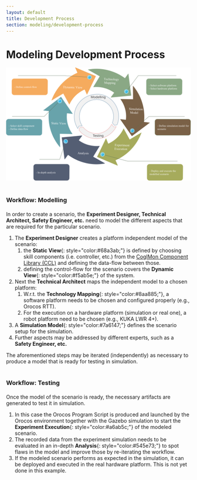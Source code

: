 ```yaml
---
layout: default
title: Development Process
section: modeling/development-process
---
```

<style>
  h3 {
    margin: 40px 0px 20px 0px;
  }
</style>
<div class="page-header">
  <h1>Modeling Development Process</h1>
</div>

![Single Arm Board Wiping Development Workflow](images/BRHMScenarioWorkflow.svg "Single Arm Board Wiping Development Workflow")

### Workflow: Modelling

In order to create a scenario, the **Experiment Designer, Technical Architect, Safety Engineer, etc.** need to model the different aspects that are required for the particular scenario.

1. The **Experiment Designer** creates a platform independent model of the scenario:
    1. the **Static View**{: style="color:#68a3ab;"} is defined by choosing skill components (i.e. controller, etc.) from the [CogIMon Component Library (CCL)](/ccl/overview.html) and defining the data-flow between those.
    2. defining the control-flow for the scenario covers the **Dynamic View**{: style="color:#f5ab5e;"} of the system.
2. Next the **Technical Architect** maps the independent model to a chosen platform:
    1. W.r.t. the **Technology Mapping**{: style="color:#8aa885;"}, a software platform needs to be chosen and configured properly (e.g., Orocos RTT).
    2. For the execution on a hardware platform (simulation or real one), a robot platform need to be chosen (e.g., KUKA LWR 4+).
3. A **Simulation Model**{: style="color:#7a6147;"} defines the scenario setup for the simulation.
4. Further aspects may be addressed by different experts, such as a **Safety Engineer, etc.**

The aforementioned steps may be iterated (independently) as necessary to produce a model that is ready for testing in simulation.

### Workflow: Testing

Once the model of the scenario is ready, the necessary artifacts are generated to test it in simulation.

1. In this case the Orocos Program Script is produced and launched by the Orocos environment together with the Gazebo simulation to start the **Experiment Execution**{: style="color:#a6ab5c;"} of the modeled scenario.
2. The recorded data from the experiment simulation needs to be evaluated in an in-depth **Analysis**{: style="color:#545e73;"} to spot flaws in the model and improve those by re-iterating the workflow.
3. If the modeled scenario performs as expected in the simulation, it can be deployed and executed in the real hardware platform. This is not yet done in this example.

<!-- <div id="mmm" class="span9" style="height: 500px;"></div> -->

<script type="text/javascript" src="//ajax.googleapis.com/ajax/libs/jquery/1.10.2/jquery.min.js"></script>
<script type="text/javascript">
var myChart = echarts.init(document.getElementById('mmm'));

var languageData;
$.get('data/languages.json').done(function (data) {
  languageData = data.languageCategories;
    var hours = ['0', '1', '2', '3', '4', '5', '6', '7', '8', '9', '10', '11'];
    //var days = ['Saturday', 'Friday', 'Thursday', 'Wednesday', 'Tuesday', 'Monday', 'Sunday'];

    var data2 = [[2,20,20,'a','#4400AA']];

    var option = {
      baseOption: {
        //title: {
            //text: 'Punch Card of Github'
        //},
        //legend: {
            //data: ['Punch Card'],
            //left: 'right'
        //},
        polar: {
          center: ['13%', '50%'],
          radius: 300
          },
        angleAxis: {
            show: false,
            //type: 'category',
            //data: hours,
            min: 0,
            max: 360,
            startAngle: 0,
            boundaryGap: false,
            clockwise: true,
            splitLine: {
                show: false
            },
            axisLine: {
                show: false
            },
            axisLabel: {
                show: false
            }
        },
        radiusAxis: {
            type: 'value',
            min: 0,
            max: 6,
            //data: orbits,
            boundaryGap: false,
            axisLine: {
                show: false
            },
            splitLine: {
                show: true,
                lineStyle: {
                    color: '#999',
                    type: 'solid',
                    width: 2
                }
            },
            axisLabel: {
                show: false
            }
        },
        series: [],
        media: [{
          option: {
              series: [{
                  mapLocation: {x: 500, y: 0}
              }]
          }
        }]
      }
    };








// Dynamic Parsing of Language Data
var options2 = {
      tooltip: {
          formatter: function (params) {
              return params.value[2] + ' concepts in ' + params.value[3];
          }
      },
      series: []
  };

$.each(languageData, function(idx, obj) {
  var newSeries = {
          name: obj.name,
          type: 'effectScatter',
          coordinateSystem: 'polar',
          color: obj.color,
          data: obj.languages,
          symbolSize: function (val) {
              return val[2] * 1;
          },
          markPoint : {
              data : [
                  {name : 'aa', coord: [3, 90]},
                  {type : 'min', name: '最小值'}
              ]
          },
          markLine: {
            data: [
              [
                {
                   name: 'Markline between two points',
                   coord: [3, 45]
                },
                {
                   coord: [2, 70]
                }
              ]
            ]
          },
          rippleEffect: {
              brushType: 'fill',
              period: 4,
              scale: 2
          },
          hoverAnimation: true,
          label: {
              normal: {
                  show: false
                  //position: [50,'0%']
              },
              emphasis: {
                  show: true
                  //position: 'right'
              }
          }
      };
  options2.series.push(newSeries);
});

myChart.setOption(option);
myChart.setOption(options2);


});
</script>
